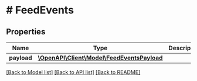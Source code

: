 # # FeedEvents

## Properties

Name | Type | Description | Notes
------------ | ------------- | ------------- | -------------
**payload** | [**\OpenAPI\Client\Model\FeedEventsPayload**](FeedEventsPayload.md) |  | [optional]

[[Back to Model list]](../../README.md#models) [[Back to API list]](../../README.md#endpoints) [[Back to README]](../../README.md)
